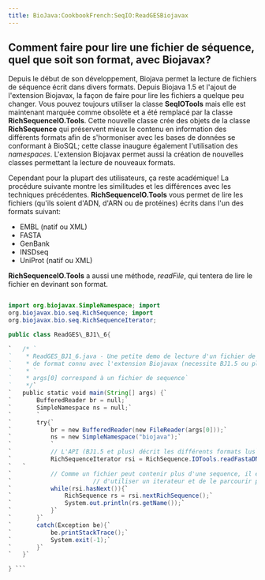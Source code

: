 ```yaml
---
title: BioJava:CookbookFrench:SeqIO:ReadGESBiojavax
---
```


Comment faire pour lire une fichier de séquence, quel que soit son format, avec Biojavax?
-----------------------------------------------------------------------------------------

Depuis le début de son développement, Biojava permet la lecture de
fichiers de séquence écrit dans divers formats. Depuis Biojava 1.5 et
l'ajout de l'extension Biojavax, la façon de faire pour lire les
fichiers a quelque peu changer. Vous pouvez toujours utiliser la classe
**SeqIOTools** mais elle est maintenant marquée comme obsolète et a été
remplacé par la classe **RichSequenceIO.Tools**. Cette nouvelle classe
crée des objets de la classe **RichSequence** qui préservent mieux le
contenu en information des différents formats afin de s'hormoniser avec
les bases de données se conformant à BioSQL; cette classe inaugure
également l'utilisation des *namespaces*. L'extension Biojavax permet
aussi la création de nouvelles classes permettant la lecture de nouveaux
formats.

Cependant pour la plupart des utilisateurs, ça reste académique! La
procédure suivante montre les similitudes et les différences avec les
techniques précédentes. **RichSequenceIO.Tools** vous permet de lire les
fichiers (qu'ils soient d'ADN, d'ARN ou de protéines) écrits dans l'un
des formats suivant:

-   EMBL (natif ou XML)
-   FASTA
-   GenBank
-   INSDseq
-   UniProt (natif ou XML)

**RichSequenceIO.Tools** a aussi une méthode, *readFile*, qui tentera de
lire le fichier en devinant son format.

```java import java.io.BufferedReader; import java.io.FileReader;

import org.biojavax.SimpleNamespace; import
org.biojavax.bio.seq.RichSequence; import
org.biojavax.bio.seq.RichSequenceIterator;

public class ReadGES\_BJ1\_6{

`   /* `  
`    * ReadGES_BJ1_6.java - Une petite demo de lecture d'un fichier de sequence`  
`    * de format connu avec l'extension Biojavax (necessite BJ1.5 ou plus récent) `  
`    * `  
`    * args[0] correspond à un fichier de sequence`  
`    */`  
`   public static void main(String[] args) {`  
`       BufferedReader br = null;`  
`       SimpleNamespace ns = null;`  
`       `  
`       try{`  
`           br = new BufferedReader(new FileReader(args[0]));`  
`           ns = new SimpleNamespace("biojava");`  
`           `  
`           // L'API (BJ1.5 et plus) décrit les différents formats lus`  
`           RichSequenceIterator rsi = RichSequence.IOTools.readFastaDNA(br,ns);`  
`   `  
`           // Comme un fichier peut contenir plus d'une sequence, il est necessaire `  
`                       // d'utiliser un iterateur et de le parcourir pour obtenir les sequences.`  
`           while(rsi.hasNext()){`  
`               RichSequence rs = rsi.nextRichSequence();`  
`               System.out.println(rs.getName());`  
`           }`  
`       }`  
`       catch(Exception be){`  
`           be.printStackTrace();`  
`           System.exit(-1);`  
`       }`  
`   }`

} ```
